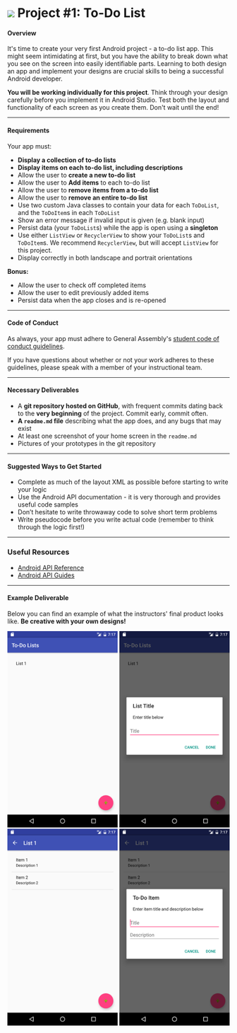 # ![](https://ga-dash.s3.amazonaws.com/production/assets/logo-9f88ae6c9c3871690e33280fcf557f33.png) Project #1: To-Do List

#### Overview

It's time to create your very first Android project - a to-do list app. This might seem intimidating at first, but you have the ability to break down what you see on the screen into easily identifiable parts. Learning to both design an app and implement your designs are crucial skills to being a successful Android developer.

**You will be working individually for this project**. Think through your design carefully before you implement it in Android Studio. Test both the layout and functionality of each screen as you create them. Don't wait until the end!

---

#### Requirements

Your app must:

- **Display a collection of to-do lists**
- **Display items on each to-do list, including descriptions**
- Allow the user to **create a new to-do list**
- Allow the user to **Add items** to each to-do list
- Allow the user to **remove items from a to-do list**
- Allow the user to **remove an entire to-do list**
- Use two custom Java classes to contain your data for each `ToDoList`, and the `ToDoItem`s in each `ToDoList`
- Show an error message if invalid input is given (e.g. blank input)
- Persist data (your `ToDoList`s) while the app is open using a **singleton**
- Use either `ListView` or `RecyclerView` to show your `ToDoList`s and `ToDoItem`s. We recommend `RecyclerView`, but will accept `ListView` for this project.
- Display correctly in both landscape and portrait orientations

**Bonus:**

- Allow the user to check off completed items
- Allow the user to edit previously added items
- Persist data when the app closes and is re-opened

---

#### Code of Conduct

As always, your app must adhere to General Assembly's [student code of conduct guidelines](../../../resources/guidelines/code-of-conduct.md).

If you have questions about whether or not your work adheres to these guidelines, please speak with a member of your instructional team.

---

#### Necessary Deliverables

- A **git repository hosted on GitHub**, with frequent commits dating back to the **very beginning** of the project. Commit early, commit often.
- **A ``readme.md`` file** describing what the app does, and any bugs that may exist
- At least one screenshot of your home screen in the `readme.md`
- Pictures of your prototypes in the git repository

---

#### Suggested Ways to Get Started

- Complete as much of the layout XML as possible before starting to write your logic
- Use the Android API documentation - it is very thorough and provides useful code samples
- Don’t hesitate to write throwaway code to solve short term problems
- Write pseudocode before you write actual code (remember to think through the logic first!)

---

### Useful Resources

- [Android API Reference](http://developer.android.com/reference/packages.html)
- [Android API Guides](http://developer.android.com/guide/index.html)

---

#### Example Deliverable

Below you can find an example of what the instructors' final product looks like. **Be creative with your own designs!**

<p align="center">
  <img src="screenshots/screenshot1.png" width="250">
  <img src="screenshots/screenshot2.png" width="250">
  <img src="screenshots/screenshot3.png" width="250">
  <img src="screenshots/screenshot4.png" width="250">
</p>
